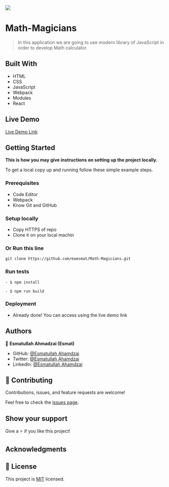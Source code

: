 ![](https://img.shields.io/badge/Microverse-blueviolet)

# Math-Magicians

> In this application we are going to use modern library of JavaScript in order to develop Math calculator. 


## Built With

- HTML
- CSS
- JavaScript
- Webpack
- Modules
- React


## Live Demo

[Live Demo Link]()


## Getting Started

**This is how you may give instructions on setting up the project locally.**


To get a local copy up and running follow these simple example steps.

### Prerequisites

- Code Editor
- Webpack
- Know Git and GitHub

### Setup locally 

- Copy HTTPS of repo
- Clone it on your local machin

### Or Run this line
```
git clone https://github.com/eaesmat/Math-Magicians.git

```


### Run tests
```
- $ npm install

```
```
- $ npm run build
```
### Deployment
- Already done! You can access using the live demo link



## Authors

👤 **Esmatullah Ahmadzai (Esmat)**

- GitHub: [@Esmatullah Ahamdzai](https://github.com/eaesmat)
- Twitter: [@Esmatullah Ahamdzai](https://twitter.com/ea_ahmadzai)
- LinkedIn: [@Esmatullah Ahamdzai](https://www.linkedin.com/in/esmatullah-ahmadzai-589523230/)

## 🤝 Contributing

Contributions, issues, and feature requests are welcome!

Feel free to check the [issues page](https://github.com/eaesmat/Math-Magicians.git).

## Show your support

Give a ⭐️ if you like this project!

## Acknowledgments


## 📝 License

This project is [MIT](./MIT.md) licensed.
